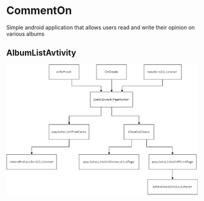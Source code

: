 # CommentOn
Simple android application that allows users read and write their opinion on various albums

## AlbumListAvtivity
![Scalding Logo](https://github.com/milano95a/CommentOn/blob/master/arch/AlbumListActivity.png)

